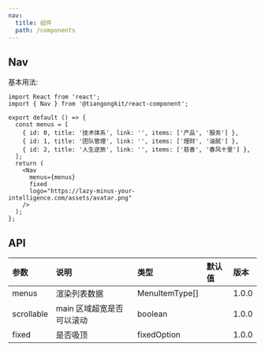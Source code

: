 ```yaml
---
nav:
  title: 组件
  path: /components
---
```


## Nav

基本用法:

```tsx
import React from 'react';
import { Nav } from '@tiangongkit/react-component';

export default () => {
  const menus = [
    { id: 0, title: '技术体系', link: '', items: ['产品', '服务'] },
    { id: 1, title: '团队管理', link: '', items: ['理财', '油腻'] },
    { id: 2, title: '人生逆旅', link: '', items: ['慈善', '春风十里'] },
  ];
  return (
    <Nav
      menus={menus}
      fixed
      logo="https://lazy-minus-your-intelligence.com/assets/avatar.png"
    />
  );
};
```

## API

| 参数       | 说明                      | 类型           | 默认值 | 版本  |
| :--------- | :------------------------ | :------------- | :----- | :---- |
| menus      | 渲染列表数据              | MenuItemType[] |        | 1.0.0 |
| scrollable | main 区域超宽是否可以滚动 | boolean        |        | 1.0.0 |
| fixed      | 是否吸顶                  | fixedOption    |        | 1.0.0 |
